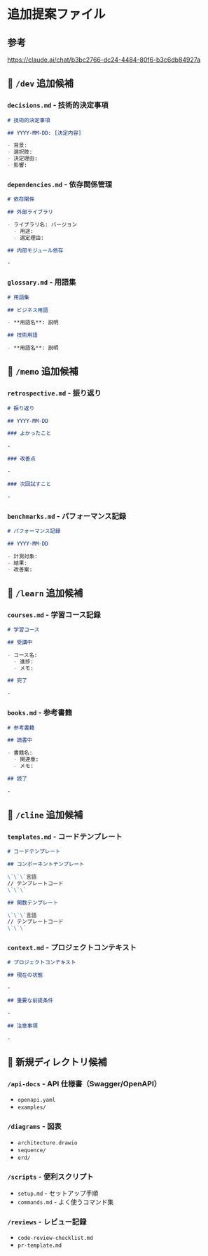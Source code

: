 # 追加提案ファイル

## 参考

https://claude.ai/chat/b3bc2766-dc24-4484-80f6-b3c6db84927a

## 📁 `/dev` 追加候補

### `decisions.md` - 技術的決定事項

```markdown
# 技術的決定事項

## YYYY-MM-DD: [決定内容]

- 背景:
- 選択肢:
- 決定理由:
- 影響:
```

### `dependencies.md` - 依存関係管理

```markdown
# 依存関係

## 外部ライブラリ

- ライブラリ名: バージョン
  - 用途:
  - 選定理由:

## 内部モジュール依存

-
```

### `glossary.md` - 用語集

```markdown
# 用語集

## ビジネス用語

- **用語名**: 説明

## 技術用語

- **用語名**: 説明
```

## 📁 `/memo` 追加候補

### `retrospective.md` - 振り返り

```markdown
# 振り返り

## YYYY-MM-DD

### よかったこと

-

### 改善点

-

### 次回試すこと

-
```

### `benchmarks.md` - パフォーマンス記録

```markdown
# パフォーマンス記録

## YYYY-MM-DD

- 計測対象:
- 結果:
- 改善案:
```

## 📁 `/learn` 追加候補

### `courses.md` - 学習コース記録

```markdown
# 学習コース

## 受講中

- コース名:
  - 進捗:
  - メモ:

## 完了

-
```

### `books.md` - 参考書籍

```markdown
# 参考書籍

## 読書中

- 書籍名:
  - 関連章:
  - メモ:

## 読了

-
```

## 📁 `/cline` 追加候補

### `templates.md` - コードテンプレート

```markdown
# コードテンプレート

## コンポーネントテンプレート

\`\`\`言語
// テンプレートコード
\`\`\`

## 関数テンプレート

\`\`\`言語
// テンプレートコード
\`\`\`
```

### `context.md` - プロジェクトコンテキスト

```markdown
# プロジェクトコンテキスト

## 現在の状態

-

## 重要な前提条件

-

## 注意事項

-
```

## 📁 新規ディレクトリ候補

### `/api-docs` - API 仕様書（Swagger/OpenAPI）

- `openapi.yaml`
- `examples/`

### `/diagrams` - 図表

- `architecture.drawio`
- `sequence/`
- `erd/`

### `/scripts` - 便利スクリプト

- `setup.md` - セットアップ手順
- `commands.md` - よく使うコマンド集

### `/reviews` - レビュー記録

- `code-review-checklist.md`
- `pr-template.md`
